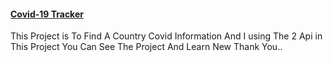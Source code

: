 #### [ Covid-19 Tracker ](https://allcovid19info.netlify.app/)
This Project is To Find A Country Covid Information And I using The 2 Api in This Project You Can See The Project And Learn New Thank You..
